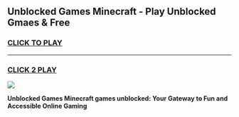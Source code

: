 
## Unblocked Games Minecraft - Play Unblocked Gmaes & Free
<h3>
<a href="https://news.freeplayer.one?title=Unblocked_Games_Minecraft&ref=16F">CLICK TO PLAY</a></h3>
<hr>

<h3>
<a href="https://news.freeplayer.one?title=Unblocked_Games_Minecraft&ref=16F">CLICK 2 PLAY</a>
  
</h3>

<a href="https://news.freeplayer.one?title=Unblocked_Games_Minecraft&ref=16F/"><img src="https://clearcache.store/games.png"></a>


**Unblocked Games Minecraft games unblocked: Your Gateway to Fun and Accessible Online Gaming**
